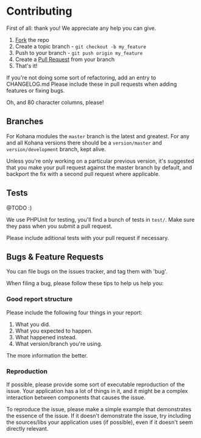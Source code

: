 Contributing
============

First of all: thank you! We appreciate any help you can give.

1. [Fork](https://help.github.com/articles/fork-a-repo) the repo
2. Create a topic branch - `git checkout -b my_feature`
3. Push to your branch - `git push origin my_feature`
4. Create a [Pull Request](http://help.github.com/pull-requests/) from your
   branch
5. That's it!

If you're not doing some sort of refactoring, add an entry to CHANGELOG.md
Please include these in pull requests when adding features or fixing bugs.

Oh, and 80 character columns, please!

Branches
--------

For Kohana modules the `master` branch is the latest and greatest. For any and
all Kohana versions there should be a `version/master` and `version/development`
branch, kept alive.

Unless you're only working on a particular previous version, it's suggested that
you make your pull request against the master branch by default, and backport
the fix with a second pull request where applicable.

Tests
-----

@TODO :)

We use PHPUnit for testing, you'll find a bunch of tests in `test/`.
Make sure they pass when you submit a pull request.

Please include aditional tests with your pull request if necessary.


Bugs & Feature Requests
-----------------------

You can file bugs on the issues tracker, and tag them with 'bug'.

When filing a bug, please follow these tips to help us help you:

### Good report structure

Please include the following four things in your report:

1. What you did.
2. What you expected to happen.
3. What happened instead.
4. What version/branch you're using.

The more information the better.

### Reproduction

If possible, please provide some sort of executable reproduction of the issue.
Your application has a lot of things in it, and it might be a complex
interaction between components that causes the issue.

To reproduce the issue, please make a simple example that demonstrates the
essence of the issue. If it doesn't demonstrate the issue, try including the
sources/libs your application uses (if possible), even if it doesn't seem
directly relevant.
